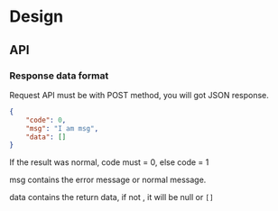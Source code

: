# Design

## API

### Response data format

Request API must be with POST method, you will got JSON response.

```json
{
    "code": 0,
    "msg": "I am msg", 
    "data": []
}
```

If the result was normal, code must = 0, else code = 1

msg contains the error message or normal message.

data contains the return data, if not , it will be null or `[]`